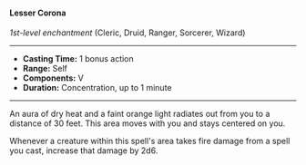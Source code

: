 #### Lesser Corona
*1st-level enchantment* (Cleric, Druid, Ranger, Sorcerer, Wizard)
___
- **Casting Time:** 1 bonus action
- **Range:** Self
- **Components:** V
- **Duration:** Concentration, up to 1 minute
---
An aura of dry heat and a faint orange light radiates out from you to a distance of 30 feet. This area moves with you and stays centered on you.

Whenever a creature within this spell's area takes fire damage from a spell you cast, increase that damage by 2d6.
